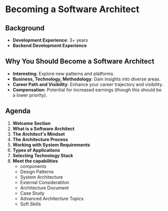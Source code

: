# Becoming a Software Architect

## Background

- **Development Experience**: 3+ years
- **Backend Development Experience**

## Why You Should Become a Software Architect

- **Interesting**: Explore new patterns and platforms.
- **Business, Technology, Methodology**: Gain insights into diverse areas.
- **Career Path and Visibility**: Enhance your career trajectory and visibility.
- **Compensation**: Potential for increased earnings (though this should be a lower priority).

## Agenda

1. **Welcome Section**
2. **What is a Software Architect**
3. **The Architect's Mindset**
4. **The Architecture Process**
5. **Working with System Requirements**
6. **Types of Applications**
7. **Selecting Technology Stack**
8. **Meet the capabilities**
    - components
    - Design Patterns
    - System Architecture
    - External Consideratiton
    - Architecture Document
    - Case Study
    - Advanced Architecture Topics
    - Soft Skills
